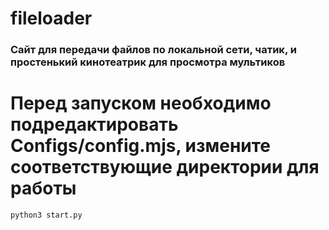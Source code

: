 # fileloader



### Сайт для передачи файлов по локальной сети, чатик, и простенький кинотеатрик для просмотра мультиков
# Перед запуском необходимо подредактировать Configs/config.mjs, измените соответствующие директории для работы 



```python
python3 start.py
```
